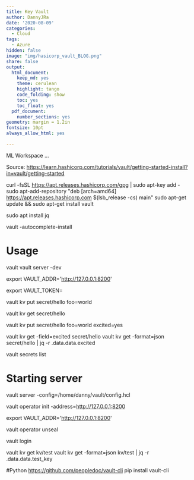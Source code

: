 ```yaml
---
title: Key Vault
author: DannyJRa
date: '2020-08-09'
categories:
  - Cloud
tags:
  - Azure
hidden: false
image: "img/hasicorp_vault_BLOG.png"
share: false
output:
  html_document:
    keep_md: yes
    theme: cerulean
    highlight: tango
    code_folding: show
    toc: yes
    toc_float: yes
  pdf_document:
    number_sections: yes
geometry: margin = 1.2in
fontsize: 10pt
always_allow_html: yes

---
```





ML Workspace ...
 
<!--more-->




Source: 
https://learn.hashicorp.com/tutorials/vault/getting-started-install?in=vault/getting-started

curl -fsSL https://apt.releases.hashicorp.com/gpg | sudo apt-key add -
sudo apt-add-repository "deb [arch=amd64] https://apt.releases.hashicorp.com $(lsb_release -cs) main"
sudo apt-get update && sudo apt-get install vault

sudo apt  install jq

vault -autocomplete-install
# Usage

vault
vault server -dev

export VAULT_ADDR='http://127.0.0.1:8200'

export VAULT_TOKEN=<token>


vault kv put secret/hello foo=world

vault kv get secret/hello

vault kv put secret/hello foo=world excited=yes

vault kv get -field=excited secret/hello
vault kv get -format=json secret/hello | jq -r .data.data.excited

vault secrets list


# Starting server

vault server -config=/home/danny/vault/config.hcl


vault operator init -address=http://127.0.0.1:8200

export VAULT_ADDR='http://127.0.0.1:8200'

vault operator unseal

vault login <token>


vault kv get kv/test
vault kv get -format=json kv/test | jq -r .data.data.test_key

#Python
https://github.com/peopledoc/vault-cli
pip install vault-cli

